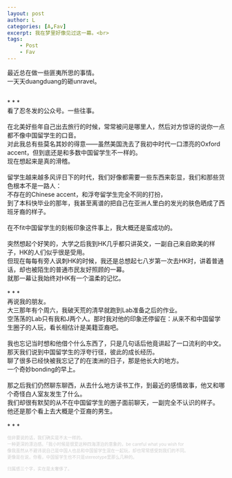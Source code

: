 ```yaml
---
layout: post
author: L
categories: [A,Fav]
excerpt: 我在梦里好像见过这一幕。<br>
tags:
    - Post
    - Fav
---
```

最近总在做一些匪夷所思的事情。<br>
一天天duangduang的砸unravel。<br>

<br>
* * *
<br>
看了忍冬发的公众号。一些往事。<br>
<br>
在北美好些年自己出去旅行的时候，常常被问是哪里人，然后对方惊讶的说你一点都不像中国留学生的口音。<br>
对此我总有些莫名其妙的得意——虽然美国洗去了我初中时代一口漂亮的Oxford accent，但到底还是和多数中国留学生不一样的。<br>
现在想起来是真的滑稽。<br>
<br>
留学生越来越多风评日下的时代，我们好像都需要一些东西来彰显，我们和那些货色根本不是一路人：<br>
不存在的Chinese accent，和浮夸留学生完全不同的打扮，<br>
到了本科快毕业的那年，我甚至离谱的把自己在亚洲人里白的发光的肤色晒成了西班牙裔的样子。<br>
<br>
在不fit中国留学生的刻板印象这件事上，我大概还是蛮成功的。<br>
<br>
突然想起个好笑的，大学之后我到HK几乎都只讲英文，一副自己来自欧美的样子，HK的人们似乎很是受用。<br>
但现在每每有旁人讽刺HK的时候，我还是总想起七八岁第一次去HK时，讲着普通话，却也被陌生的普通市民友好照顾的一幕。<br>
就那一幕让我始终对HK有一个温柔的记忆。<br>
<br>
* * *
<br>
再说我的朋友。<br>
大三那年有个周六，我破天荒的清早就跑到Lab准备之后的作业。<br>
空荡荡的Lab只有我和J两个人。那时我对他的印象还停留在：从来不和中国留学生圈子的人玩，看长相估计是美籍亚裔吧。<br>
<br>
我也忘记当时想和他借个什么东西了，只是几句话后他竟讲起了一口流利的中文。<br>
那天我们说到中国留学生的浮夸行径，彼此的成长经历。<br>
聊了很多已经快被我忘记了的在澳洲的日子，那是他长大的地方。<br>
一个奇妙bonding的早上。<br>
<br>
那之后我们仍然聊东聊西，从去什么地方读书工作，到最近的感情故事，他又和哪个奇怪白人室友发生了什么。<br>
我们却很有默契的从不在中国留学生的圈子面前聊天，一副完全不认识的样子。<br>
他还是那个看上去大概是个亚裔的男生。<br>
<br>
* * *
<br>
<p style="font-size:10px;color:#cdcdcd">但非要说的话，我们确实是不太一样的。<br>
一种更深的漂泊感。「我小时候是很爱这种四海漂泊的意象的，be careful what you wish for<br>
像我虽然从不避讳说自己是中国人也总和中国留学生混在一起玩，却也常常感受到我们的不同。<br>
更像是在说，你看，中国留学生也不只是stereotype里那么几种的。<br>
<br>
归属感三个字，实在是太奢侈了。<br>
